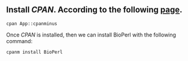 ## Install *CPAN*. According to the following [page](https://www.cpan.org/modules/INSTALL.html).
```
cpan App::cpanminus
```

Once *CPAN* is installed, then we can install BioPerl with the following command:
```
cpanm install BioPerl
```
